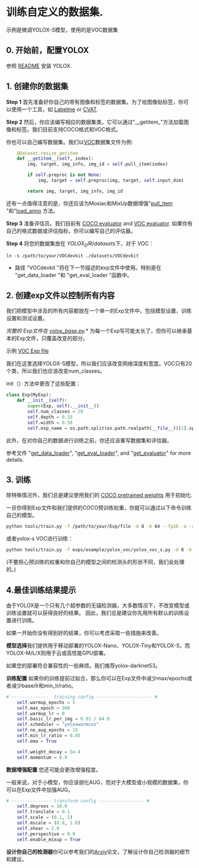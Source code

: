 # 训练自定义的数据集.
示例是微调YOLOX-S模型，使用的是VOC数据集

## 0. 开始前，配置YOLOX
参照 [README](../README.md) 安装 YOLOX.

## 1. 创建你的数据集
**Step 1** 首先准备好你自己的带有图像和标签的数据集。为了给图像贴标签，你可以使用一个工具，如 [Labelme](https://github.com/wkentaro/labelme) or [CVAT](https://github.com/openvinotoolkit/cvat).

**Step 2** 然后，你应该编写相应的数据集类，它可以通过"\_\_getitem\_"方法加载图像和标签。我们目前支持COCO格式和VOC格式。

你也可以自己编写数据集。我们以[VOC](./yolox/data/datasets/voc.py#L151)数据集文件为例:
```python
    @Dataset.resize_getitem
    def __getitem__(self, index):
        img, target, img_info, img_id = self.pull_item(index)

        if self.preproc is not None:
            img, target = self.preproc(img, target, self.input_dim)

        return img, target, img_info, img_id
```

还有一点值得注意的是，你还应该为Mosiac和MixUp数据增强"[pull_item](.../yolox/data/datasets/voc.py#L129) "和"[load_anno](.../yolox/data/datasets/voc.py#L121) 方法。

**Step 3** 准备评估员。我们目前有 [COCO evaluator](../yolox/evaluators/coco_evaluator.py) and [VOC evaluator](../yolox/evaluators/voc_evaluator.py).
如果你有自己的格式数据或评估指标，你可以编写自己的评估器。

**Step 4** 将您的数据集放在 $YOLOX_DIR/datasets$下，对于 VOC：
```shell
ln -s /path/to/your/VOCdevkit ./datasets/VOCdevkit
```
* 路径 "VOCdevkit "将在下一节描述的exp文件中使用。特别是在 "get_data_loader "和 "get_eval_loader "函数中。

## 2. 创建exp文件以控制所有内容
我们把模型中涉及的所有内容都放在一个单一的Exp文件中，包括模型设置、训练设置和测试设置。

*完整的 Exp文件在 [yolox_base.py](../yolox/exp/yolox_base.py).** 为每一个Exp写可能太长了，但你可以继承基本的Exp文件，只覆盖改变的部分。

示例 [VOC Exp file](../exps/example/yolox_voc/yolox_voc_s.py) 

我们在这里选择YOLOX-S模型，所以我们应该改变网络深度和宽度。VOC只有20个类，所以我们也应该改变num_classes。

init（）方法中更改了这些配置：
```python
class Exp(MyExp):
    def __init__(self):
        super(Exp, self).__init__()
        self.num_classes = 20
        self.depth = 0.33
        self.width = 0.50
        self.exp_name = os.path.split(os.path.realpath(__file__))[1].split(".")[0]
```

此外，在对你自己的数据进行训练之前，你还应该重写数据集和评估器。


参考文件 "[get_data_loader](../exps/example/yolox_voc/yolox_voc_s.py#L20)", "[get_eval_loader](../exps/example/yolox_voc/yolox_voc_s.py#L82)", and "[get_evaluator](../exps/example/yolox_voc/yolox_voc_s.py#L113)" for more details.

## 3. 训练
除特殊情况外，我们总是建议使用我们的 [COCO pretrained weights](../README.md) 用于初始化.

一旦你得到Exp文件和我们提供的COCO预训练权重，你就可以通过以下命令训练自己的模型。
```bash
python tools/train.py -f /path/to/your/Exp/file -d 8 -b 64 --fp16 -o -c /path/to/the/pretrained/weights
```
或者yolox-s VOC进行训练：
```bash
python tools/train.py -f exps/example/yolox_voc/yolox_voc_s.py -d 8 -b 64 --fp16 -o -c /path/to/yolox_s.pth.tar
```

(不要担心预训练的权重和你自己的模型之间的检测头的形状不同，我们会处理的。)

## 4.最佳训练结果提示

由于YOLOX是一个只有几个超参数的无锚检测器，大多数情况下，不改变模型或训练设置就可以获得良好的结果。
因此，我们总是建议你先用所有默认的训练设置进行训练。

如果一开始你没有得到好的结果，你可以考虑采取一些措施来改善。

**模型选择**我们提供用于移动部署的YOLOX-Nano、YOLOX-Tiny和YOLOX-S，而YOLOX-M/L/X则用于云或高性能GPU部署。

如果您的部署符合兼容性的一些麻烦。我们推荐yolox-darknet53。

**训练配置** 如果你的训练提前过拟合，那么你可以在Exp文件中减少max/epochs或者减少base/lr和min_lr/ratio。
```python
# --------------  training config --------------------- #
    self.warmup_epochs = 5
    self.max_epoch = 300
    self.warmup_lr = 0
    self.basic_lr_per_img = 0.01 / 64.0
    self.scheduler = "yoloxwarmcos"
    self.no_aug_epochs = 15
    self.min_lr_ratio = 0.05
    self.ema = True

    self.weight_decay = 5e-4
    self.momentum = 0.9
```

**数据增强配置** 您还可能会更改增强程度。

一般来说，对于小模型，你应该弱化AUG，而对于大模型或小规模的数据集，你可以在Exp文件中加强AUG。
```python
# --------------- transform config ----------------- #
    self.degrees = 10.0
    self.translate = 0.1
    self.scale = (0.1, 2)
    self.mscale = (0.8, 1.6)
    self.shear = 2.0
    self.perspective = 0.0
    self.enable_mixup = True
```

**设计你自己的检测器**你可以参考我们的[Arxiv](https://arxiv.org/abs/2107.08430)论文，了解设计你自己检测器的细节和建议。
